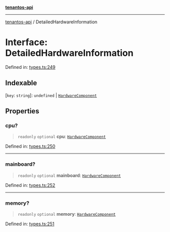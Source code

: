 [**tenantos-api**](../README.md)

***

[tenantos-api](../globals.md) / DetailedHardwareInformation

# Interface: DetailedHardwareInformation

Defined in: [types.ts:249](https://github.com/shadmanZero/tenantos-api/blob/50bbdae310005a0ca12345f143ddaf8ea2b8ce90/src/types.ts#L249)

## Indexable

\[`key`: `string`\]: `undefined` \| [`HardwareComponent`](HardwareComponent.md)

## Properties

### cpu?

> `readonly` `optional` **cpu**: [`HardwareComponent`](HardwareComponent.md)

Defined in: [types.ts:250](https://github.com/shadmanZero/tenantos-api/blob/50bbdae310005a0ca12345f143ddaf8ea2b8ce90/src/types.ts#L250)

***

### mainboard?

> `readonly` `optional` **mainboard**: [`HardwareComponent`](HardwareComponent.md)

Defined in: [types.ts:252](https://github.com/shadmanZero/tenantos-api/blob/50bbdae310005a0ca12345f143ddaf8ea2b8ce90/src/types.ts#L252)

***

### memory?

> `readonly` `optional` **memory**: [`HardwareComponent`](HardwareComponent.md)

Defined in: [types.ts:251](https://github.com/shadmanZero/tenantos-api/blob/50bbdae310005a0ca12345f143ddaf8ea2b8ce90/src/types.ts#L251)
